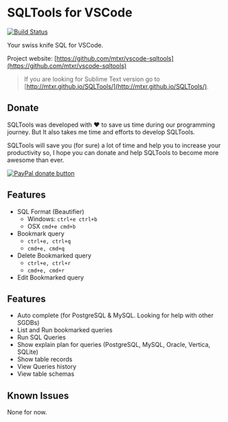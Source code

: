 # SQLTools for VSCode

[![Build Status](https://travis-ci.org/mtxr/vscode-sqltools.svg?branch=master)](https://travis-ci.org/mtxr/vscode-sqltools)


Your swiss knife SQL for VSCode. 

Project website: [https://github.com/mtxr/vscode-sqltools](https://github.com/mtxr/vscode-sqltools)

> If you are looking for Sublime Text version go to [http://mtxr.github.io/SQLTools/](http://mtxr.github.io/SQLTools/).


## Donate

SQLTools was developed with ♥ to save us time during our programming journey. But It also takes me time and efforts to develop SQLTools.

SQLTools will save you (for sure) a lot of time and help you to increase your productivity so, I hope you can donate and help SQLTools to become more awesome than ever.

<span class="badge-paypal"><a href="https://www.paypal.com/cgi-bin/webscr?cmd=_s-xclick&hosted_button_id=RSMB6DGK238V8" title="Donate to this project using Paypal"><img src="https://img.shields.io/badge/paypal-donate-yellow.svg" alt="PayPal donate button" /></a></span>

## Features

* SQL Format (Beautifier)
  * Windows: `ctrl+e ctrl+b`
  * OSX `cmd+e cmd+b`
* Bookmark query
  * `ctrl+e, ctrl+q`
  * `cmd+e, cmd+q`
* Delete Bookmarked query
  * `ctrl+e, ctrl+r`
  * `cmd+e, cmd+r`
* Edit Bookmarked query

## Features

* Auto complete (for PostgreSQL & MySQL. Looking for help with other SGDBs)
* List and Run bookmarked queries
* Run SQL Queries
* Show explain plan for queries (PostgreSQL, MySQL, Oracle, Vertica, SQLite)
* Show table records
* View Queries history
* View table schemas

## Known Issues

None for now.
